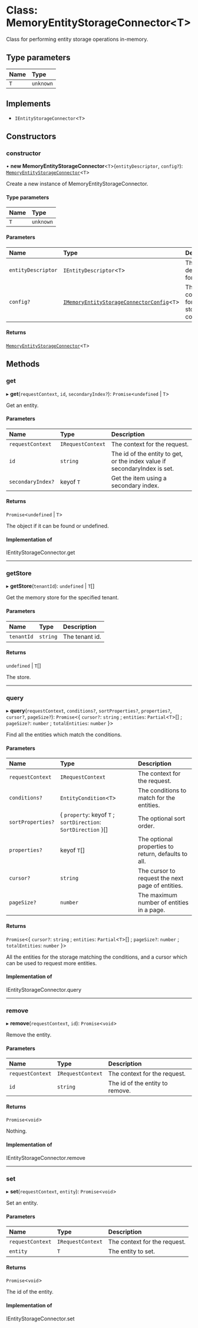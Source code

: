 # Class: MemoryEntityStorageConnector\<T\>

Class for performing entity storage operations in-memory.

## Type parameters

| Name | Type |
| :------ | :------ |
| `T` | `unknown` |

## Implements

- `IEntityStorageConnector`\<`T`\>

## Constructors

### constructor

• **new MemoryEntityStorageConnector**\<`T`\>(`entityDescriptor`, `config?`): [`MemoryEntityStorageConnector`](MemoryEntityStorageConnector.md)\<`T`\>

Create a new instance of MemoryEntityStorageConnector.

#### Type parameters

| Name | Type |
| :------ | :------ |
| `T` | `unknown` |

#### Parameters

| Name | Type | Description |
| :------ | :------ | :------ |
| `entityDescriptor` | `IEntityDescriptor`\<`T`\> | The descriptor for the entity. |
| `config?` | [`IMemoryEntityStorageConnectorConfig`](../interfaces/IMemoryEntityStorageConnectorConfig.md)\<`T`\> | The configuration for the entity storage connector. |

#### Returns

[`MemoryEntityStorageConnector`](MemoryEntityStorageConnector.md)\<`T`\>

## Methods

### get

▸ **get**(`requestContext`, `id`, `secondaryIndex?`): `Promise`\<`undefined` \| `T`\>

Get an entity.

#### Parameters

| Name | Type | Description |
| :------ | :------ | :------ |
| `requestContext` | `IRequestContext` | The context for the request. |
| `id` | `string` | The id of the entity to get, or the index value if secondaryIndex is set. |
| `secondaryIndex?` | keyof `T` | Get the item using a secondary index. |

#### Returns

`Promise`\<`undefined` \| `T`\>

The object if it can be found or undefined.

#### Implementation of

IEntityStorageConnector.get

___

### getStore

▸ **getStore**(`tenantId`): `undefined` \| `T`[]

Get the memory store for the specified tenant.

#### Parameters

| Name | Type | Description |
| :------ | :------ | :------ |
| `tenantId` | `string` | The tenant id. |

#### Returns

`undefined` \| `T`[]

The store.

___

### query

▸ **query**(`requestContext`, `conditions?`, `sortProperties?`, `properties?`, `cursor?`, `pageSize?`): `Promise`\<\{ `cursor?`: `string` ; `entities`: `Partial`\<`T`\>[] ; `pageSize?`: `number` ; `totalEntities`: `number`  }\>

Find all the entities which match the conditions.

#### Parameters

| Name | Type | Description |
| :------ | :------ | :------ |
| `requestContext` | `IRequestContext` | The context for the request. |
| `conditions?` | `EntityCondition`\<`T`\> | The conditions to match for the entities. |
| `sortProperties?` | \{ `property`: keyof `T` ; `sortDirection`: `SortDirection`  }[] | The optional sort order. |
| `properties?` | keyof `T`[] | The optional properties to return, defaults to all. |
| `cursor?` | `string` | The cursor to request the next page of entities. |
| `pageSize?` | `number` | The maximum number of entities in a page. |

#### Returns

`Promise`\<\{ `cursor?`: `string` ; `entities`: `Partial`\<`T`\>[] ; `pageSize?`: `number` ; `totalEntities`: `number`  }\>

All the entities for the storage matching the conditions,
and a cursor which can be used to request more entities.

#### Implementation of

IEntityStorageConnector.query

___

### remove

▸ **remove**(`requestContext`, `id`): `Promise`\<`void`\>

Remove the entity.

#### Parameters

| Name | Type | Description |
| :------ | :------ | :------ |
| `requestContext` | `IRequestContext` | The context for the request. |
| `id` | `string` | The id of the entity to remove. |

#### Returns

`Promise`\<`void`\>

Nothing.

#### Implementation of

IEntityStorageConnector.remove

___

### set

▸ **set**(`requestContext`, `entity`): `Promise`\<`void`\>

Set an entity.

#### Parameters

| Name | Type | Description |
| :------ | :------ | :------ |
| `requestContext` | `IRequestContext` | The context for the request. |
| `entity` | `T` | The entity to set. |

#### Returns

`Promise`\<`void`\>

The id of the entity.

#### Implementation of

IEntityStorageConnector.set
